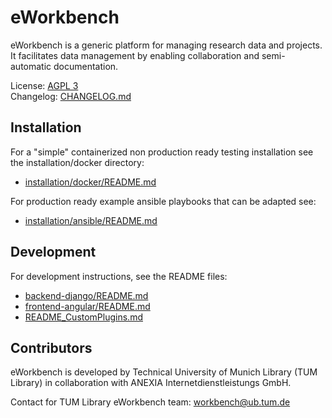 # eWorkbench
eWorkbench is a generic platform for managing research data and projects. It facilitates data management by enabling collaboration and semi-automatic documentation. 

License: [AGPL 3](LICENSE)  
Changelog: [CHANGELOG.md](CHANGELOG.md)

## Installation
For a "simple" containerized non production ready testing installation see the installation/docker directory:
* [installation/docker/README.md](installation/docker/README.md)

For production ready example ansible playbooks that can be adapted see:
* [installation/ansible/README.md](installation/ansible/README.md)

## Development
For development instructions, see the README files:
* [backend-django/README.md](backend-django/README.md)
* [frontend-angular/README.md](frontend-angular/README.md)
* [README_CustomPlugins.md](README_CustomPlugins.md)

## Contributors
eWorkbench is developed by Technical University of Munich Library (TUM Library) in collaboration with ANEXIA Internetdienstleistungs GmbH.  

Contact for TUM Library eWorkbench team: <workbench@ub.tum.de>
